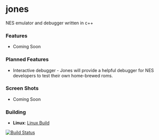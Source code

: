 # jones

NES emulator and debugger written in c++

### Features

* Coming Soon

### Planned Features

* Interactive debugger - Jones will provide a helpful debugger for NES developers to test their own home-brewed roms.

### Screen Shots

* Coming Soon

### Building

* __Linux__: [Linux Build](https://github.com/thejunkjon/jones/wiki/Build-For-Linux)

[![Build Status](https://travis-ci.org/thejunkjon/jones.svg?branch=master)](https://travis-ci.org/thejunkjon/jones)
